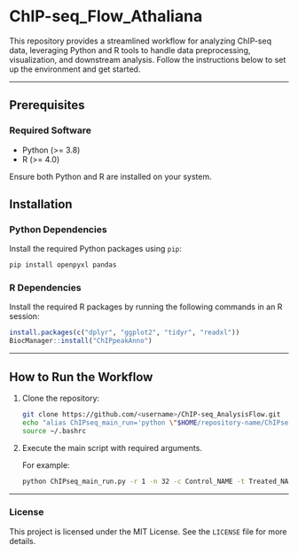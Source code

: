 # ChIP-seq_Flow_Athaliana

This repository provides a streamlined workflow for analyzing ChIP-seq data, leveraging Python and R tools to handle data preprocessing, visualization, and downstream analysis. Follow the instructions below to set up the environment and get started.

---

## Prerequisites

### Required Software
- Python (>= 3.8)
- R (>= 4.0)

Ensure both Python and R are installed on your system.

## Installation

### Python Dependencies
Install the required Python packages using `pip`:

```bash
pip install openpyxl pandas
```

### R Dependencies
Install the required R packages by running the following commands in an R session:

```R
install.packages(c("dplyr", "ggplot2", "tidyr", "readxl"))
BiocManager::install("ChIPpeakAnno")
```

---

## How to Run the Workflow

1. Clone the repository:

   ```bash
   git clone https://github.com/<username>/ChIP-seq_AnalysisFlow.git
   echo "alias ChIPseq_main_run='python \"$HOME/repository-name/ChIPseq_main_run.py\"'" >> ~/.bashrc
   source ~/.bashrc
   ```

2. Execute the main script with required arguments.
  
   For example:

   ```bash
   python ChIPseq_main_run.py -r 1 -n 32 -c Control_NAME -t Treated_NAME -m -p -a
   ```


---

### License

This project is licensed under the MIT License. See the `LICENSE` file for more details.

